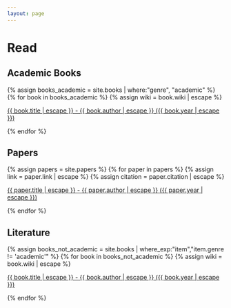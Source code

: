 ```yaml
---
layout: page
---
```

# Read




## Academic Books

{% assign books_academic = site.books | where:"genre", "academic" %}
{% for book in books_academic %}
{% assign wiki = book.wiki | escape %}
<p>
<a href="{{ wiki }}" >
{{ book.title | escape }} - {{ book.author | escape }} ({{ book.year | escape }})
</a>
</p>
{% endfor %}

## Papers

{% assign papers = site.papers %}
{% for paper in papers %}
{% assign link = paper.link | escape %}
{% assign citation = paper.citation | escape %}
<p>
<a href="{{ link }}" title="{{ citation }}">
{{ paper.title | escape }} - {{ paper.author | escape }} ({{ paper.year | escape }})
</a>
</p>
{% endfor %}


## Literature

{% assign books_not_academic = site.books | where_exp:"item","item.genre != 'academic'" %}
{% for book in books_not_academic %}
{% assign wiki = book.wiki | escape %}
<p>
<a href="{{ wiki }}" >
{{ book.title | escape }} - {{ book.author | escape }} ({{ book.year | escape }})
</a>
</p>
{% endfor %}
